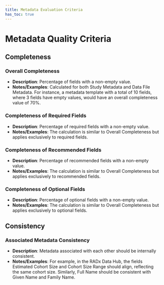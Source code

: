 ```yaml
---
title: Metadata Evaluation Criteria
has_toc: true
---
```


# Metadata Quality Criteria

## Completeness

### Overall Completeness
- **Description**: Percentage of fields with a non-empty value.
- **Notes/Examples**: Calculated for both Study Metadata and Data File Metadata. For instance, a metadata template with a total of 10 fields, where 3 fields have empty values, would have an overall completeness value of 70%.

### Completeness of Required Fields
- **Description**: Percentage of required fields with a non-empty value.
- **Notes/Examples**: The calculation is similar to Overall Completeness but applies exclusively to required fields.

### Completeness of Recommended Fields
- **Description**: Percentage of recommended fields with a non-empty value.
- **Notes/Examples**: The calculation is similar to Overall Completeness but applies exclusively to recommended fields.

### Completeness of Optional Fields
- **Description**: Percentage of optional fields with a non-empty value.
- **Notes/Examples**: The calculation is similar to Overall Completeness but applies exclusively to optional fields.

## Consistency

### Associated Metadata Consistency
- **Description**: Metadata associated with each other should be internally consistent.
- **Notes/Examples**: For example, in the RADx Data Hub, the fields Estimated Cohort Size and Cohort Size Range should align, reflecting the same cohort size. Similarly, Full Name should be consistent with Given Name and Family Name.
